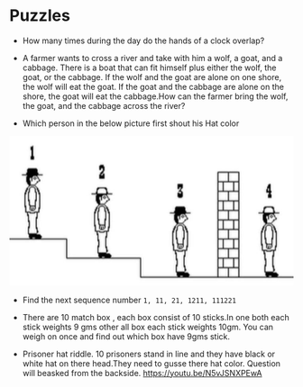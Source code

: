 # Puzzles

- How many times during the day do the hands of a clock overlap?

- A farmer wants to cross a river and take with him a wolf, a goat, and a cabbage. There is a boat that can fit himself plus either the wolf, the goat, or the cabbage. If the wolf and the goat are alone on one shore, the wolf will eat the goat. If the goat and the cabbage are alone on the shore, the goat will eat the cabbage.How can the farmer bring the wolf, the goat, and the cabbage across the river?

- Which person in the below picture first shout his Hat color

![image](/images/puzzle/hat.JPG)

- Find the next sequence number
```1, 11, 21, 1211, 111221```
- There are 10 match box , each box consist of 10 sticks.In one both each stick weights 9 gms other all box each stick weights 10gm. You can weigh on once and find out which box have 9gms stick.

- Prisoner hat riddle. 10 prisoners stand in line and they have black or white hat on there head.They need to gusse there hat color. Question will beasked from the backside.
https://youtu.be/N5vJSNXPEwA 

